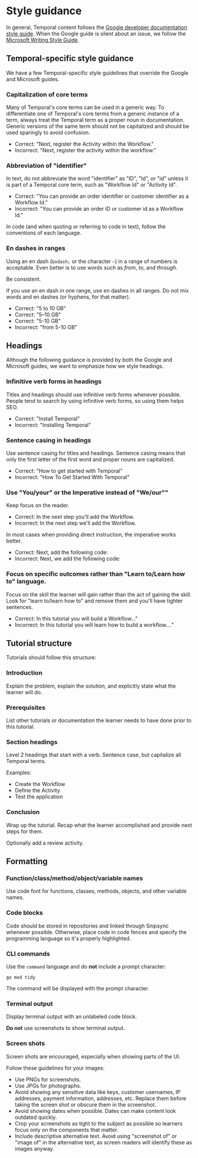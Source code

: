 # Style guidance

In general, Temporal content follows the [Google developer documentation style guide](https://developers.google.com/style).
When the Google guide is silent about an issue, we follow the [Microsoft Writing Style Guide](https://docs.microsoft.com/en-us/style-guide/welcome/).

## Temporal-specific style guidance

We have a few Temporal-specific style guidelines that override the Google and Microsoft guides.

### Capitalization of core terms

Many of Temporal's core terms can be used in a generic way.
To differentiate one of Temporal's core terms from a generic instance of a term, always treat the Temporal term as a proper noun in documentation.
Generic versions of the same term should not be capitalized and should be used sparingly to avoid confusion.

- Correct: "Next, register the Activity within the Workflow."
- Incorrect: "Next, register the activity within the workflow."

### Abbreviation of "identifier"

In text, do not abbreviate the word "identifier" as "ID", "Id", or "id" unless it is part of a Temporal core term, such as "Workflow Id" or "Activity Id".

- Correct: "You can provide an order identifier or customer identifier as a Workflow Id."
- Incorrect: "You can provide an order ID or customer id as a Workflow Id."

In code (and when quoting or referring to code in text), follow the conventions of each language.

### En dashes in ranges

Using an en dash (`&ndash;` or the character `–`) in a range of numbers is acceptable.
Even better is to use words such as _from_, _to_, and _through_.

Be consistent.

If you use an en dash in one range, use en dashes in all ranges.
Do not mix words and en dashes (or hyphens, for that matter).

- Correct: "5 to 10 GB"
- Correct: "5–10 GB"
- Correct: "5-10 GB"
- Incorrect: "from 5-10 GB"

## Headings

Although the following guidance is provided by both the Google and Microsoft guides, we want to emphasize how we style headings.

### Infinitive verb forms in headings

Titles and headings should use infinitive verb forms whenever possible. People tend to search by using infinitive verb forms, so using them helps SEO.

- Correct: "Install Temporal"
- Incorrect: "Installing Temporal"

### Sentence casing in headings

Use sentence casing for titles and headings.
Sentence casing means that only the first letter of the first word and proper nouns are capitalized.

- Correct: "How to get started with Temporal"
- Incorrect: "How To Get Started With Temporal"

### Use "You/your" or the Imperative instead of "We/our""

Keep focus on the reader. 

- Correct: In the next step you'll add the Workflow.
- Incorrect: In the next step we'll add the Workflow.

In most cases when providing direct instruction, the imperative works better.

- Correct: Next, add the following code:
- Incorrect: Next, we add the following code:

### Focus on specific outcomes rather than "Learn to/Learn how to" language.

Focus on the skill the learner will gain rather than the act of gaining the skill. Look for "learn to/learn how to" and remove them and you'll have tighter sentences.

- Correct: In this tutorial you will build a Workflow..."
- Incorrect: In this tutorial you will learn how to build a workflow...."

## Tutorial structure

Tutorials should follow this structure:

### Introduction

Explain the problem, explain the solution, and explicitly state what the learner will do.

### Prerequisites

List other tutorials or documentation the learner needs to have done prior to this tutorial.

### Section headings

Level 2 headings that start with a verb. Sentence case, but capitalize all Temporal terms.

Examples:

  * Create the Workflow
  * Define the Activity
  * Test the application

### Conclusion

Wrap up the tutorial. Recap what the learner accomplished and provide next steps for them.

Optionally add a review activity.


## Formatting

### Function/class/method/object/variable names

Use code font for functions, classes, methods, objects, and other variable names.

### Code blocks

Code should be stored in repositories and linked through Snipsync whenever possible. Otherwise, place code in code fences and specify the programming language so it's properly highlighted.

### CLI commands

Use the `command` language and do **not** include a prompt character:

```command
go mod tidy
```

The command will be displayed with the prompt character.

### Terminal output

Display terminal output with an unlabeled code block. 

**Do not** use screenshots to show terminal output.

### Screen shots

Screen shots are encouraged, especially when showing parts of the UI.

Follow these guidelines for your images:

* Use PNGs for screenshots.
* Use JPGs for photographs.
* Avoid showing any sensitive data like keys, customer usernames, IP addresses, payment information, addresses, etc.  Replace them before taking the screen shot or obscure them in the screenshot.
* Avoid showing dates when possible. Dates can make content look outdated quickly.
* Crop your screenshots as tight to the subject as possible so learners focus only on the components that matter.
* Include descriptive alternative text. Avoid using "screenshot of" or "image of" in the alternative text, as screen readers will identify these as images anyway.

    
